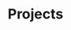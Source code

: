 ---
title: "Projects"
draft: false
weight: 1
categories: ["robotics","software","mechanical design","electronics"]
hide: true
---